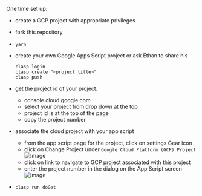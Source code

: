 One time set up:

- create a GCP project with appropriate privileges
- fork this repository
- `yarn`
- create your own Google Apps Script project or ask Ethan to share his

  ```
  clasp login
  clasp create "<project title>"
  clasp push
  ```

- get the project id of your project.
  - console.cloud.google.com
  - select your project from drop down at the top
  - project id is at the top of the page
  - copy the project number
- associate the cloud project with your app script
  - from the app script page for the project, click on settings Gear icon
  - click on Change Project under `Google Cloud Platform (GCP) Project`
![image](https://user-images.githubusercontent.com/32078396/178492415-12da0aa5-b5dc-431e-8a2c-cb08d4405de5.png)
  - click on link to navigate to GCP project associated with this project
  - enter the project number in the dialog on the App Script screen
![image](https://user-images.githubusercontent.com/32078396/178491762-d5d48dab-191d-41e1-b7ff-3b3315f9d734.png)

- `clasp run doGet`
